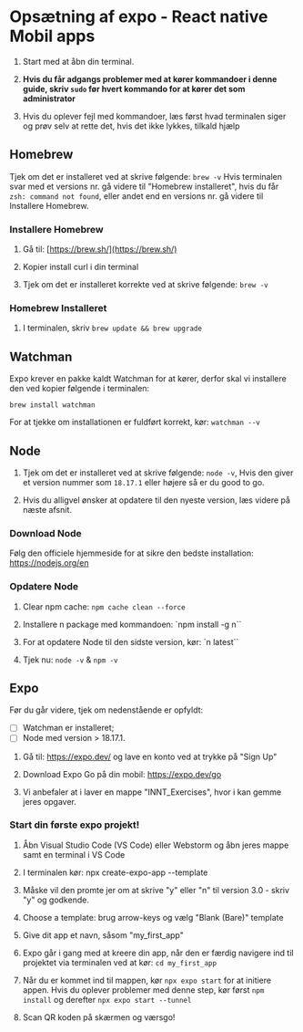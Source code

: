 # Opsætning af expo - React native Mobil apps

1. Start med at åbn din terminal. 

2. **Hvis du får adgangs problemer med at kører kommandoer i denne guide, skriv `sudo` før hvert kommando for at kører det som administrator**

3. Hvis du oplever fejl med kommandoer, læs først hvad terminalen siger og prøv selv at rette det, hvis det ikke lykkes, tilkald hjælp

## Homebrew
Tjek om det er installeret ved at skrive følgende: `brew -v`
Hvis terminalen svar med et versions nr. gå videre til "Homebrew installeret", hvis du får `zsh: command not found`, eller andet end en versions nr. gå videre til Installere Homebrew.

### Installere Homebrew
1. Gå til: [https://brew.sh/](https://brew.sh/)

2. Kopier install curl i din terminal

3. Tjek om det er installeret korrekte ved at skrive følgende: `brew -v`

### Homebrew Installeret
1. I terminalen, skriv `brew update && brew upgrade`

## Watchman
Expo krever en pakke kaldt Watchman for at kører, derfor skal vi installere den ved kopier følgende i terminalen:
```
brew install watchman
```
For at tjekke om installationen er fuldført korrekt, kør: `watchman --v `

## Node

1. Tjek om det er installeret ved at skrive følgende: `node -v`, Hvis den giver et version nummer som `18.17.1` eller højere så er du good to go.

2. Hvis du alligvel ønsker at opdatere til den nyeste version, læs videre på næste afsnit.

### Download Node

Følg den officiele hjemmeside for at sikre den bedste installation: https://nodejs.org/en

### Opdatere Node
1. Clear npm cache: `npm cache clean --force`

2. Installere n package med kommandoen: `npm install -g n``

3. For at opdatere Node til den sidste version, kør: `n latest``

4. Tjek nu: `node -v` & `npm -v`


## Expo
Før du går videre, tjek om nedenstående er opfyldt:

 - [ ] Watchman er installeret;
 - [ ] Node med version > 18.17.1.

1. Gå til: https://expo.dev/ og lave en konto ved at trykke på "Sign Up"

2. Download Expo Go på din mobil: https://expo.dev/go

3. Vi anbefaler at i laver en mappe "INNT_Exercises", hvor i kan gemme jeres opgaver.

### Start din første expo projekt!
1. Åbn Visual Studio Code (VS Code) eller Webstorm og åbn jeres mappe samt en terminal i VS Code

2. I terminalen kør: npx create-expo-app --template

3. Måske vil den promte jer om at skrive "y" eller "n" til version 3.0 - skriv "y" og godkende.

4. Choose a template: brug arrow-keys og vælg "Blank (Bare)"  template

5. Give dit app et navn, såsom "my_first_app"

6. Expo går i gang med at kreere din app, når den er færdig navigere ind til projektet via terminalen ved at kør: `cd my_first_app`

7. Når du er kommet ind til mappen, kør `npx expo start` for at initiere appen. Hvis du oplever problemer med denne step, kør først `npm install` og derefter `npx expo start --tunnel`

8. Scan QR koden på skærmen og værsgo!


